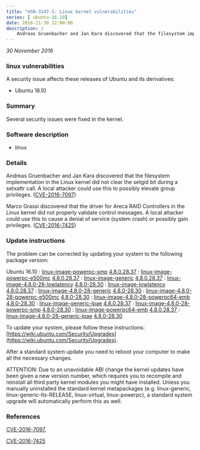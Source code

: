```yaml
---
title: "USN-3147-1: Linux kernel vulnerabilities"
series: [ ubuntu-16.10]
date: 2016-11-30 12:00:00
description: |
    Andreas Gruenbacher and Jan Kara discovered that the filesystem implementation in the Linux kernel did not clear the setgid bit during a setxattr call. A local attacker could use this to possibly elevate group privileges. ([CVE-2016-7097](http://people.ubuntu.com/~ubuntu-security/cve/CVE-2016-7097))
--- 
```

 
 

*30 November 2016*

### linux vulnerabilities

A security issue affects these releases of Ubuntu and its derivatives:

* Ubuntu 16.10

### Summary

Several security issues were fixed in the kernel. 

### Software description

* linux 

### Details

Andreas Gruenbacher and Jan Kara discovered that the filesystem implementation in the Linux kernel did not clear the setgid bit during a setxattr call. A local attacker could use this to possibly elevate group privileges. ([CVE-2016-7097](http://people.ubuntu.com/~ubuntu-security/cve/CVE-2016-7097))

Marco Grassi discovered that the driver for Areca RAID Controllers in the Linux kernel did not properly validate control messages. A local attacker could use this to cause a denial of service (system crash) or possibly gain privileges. ([CVE-2016-7425](http://people.ubuntu.com/~ubuntu-security/cve/CVE-2016-7425)) 

### Update instructions

The problem can be corrected by updating your system to the following package version:

Ubuntu 16.10
 : [linux-image-powerpc-smp](https://launchpad.net/ubuntu/+source/linux) <span> [4.8.0.28.37](https://launchpad.net/ubuntu/+source/linux/4.8.0-28.30) </span> 
 : [linux-image-powerpc-e500mc](https://launchpad.net/ubuntu/+source/linux) <span> [4.8.0.28.37](https://launchpad.net/ubuntu/+source/linux/4.8.0-28.30) </span> 
 : [linux-image-generic](https://launchpad.net/ubuntu/+source/linux) <span> [4.8.0.28.37](https://launchpad.net/ubuntu/+source/linux/4.8.0-28.30) </span> 
 : [linux-image-4.8.0-28-lowlatency](https://launchpad.net/ubuntu/+source/linux) <span> [4.8.0-28.30](https://launchpad.net/ubuntu/+source/linux/4.8.0-28.30) </span> 
 : [linux-image-lowlatency](https://launchpad.net/ubuntu/+source/linux) <span> [4.8.0.28.37](https://launchpad.net/ubuntu/+source/linux/4.8.0-28.30) </span> 
 : [linux-image-4.8.0-28-generic](https://launchpad.net/ubuntu/+source/linux) <span> [4.8.0-28.30](https://launchpad.net/ubuntu/+source/linux/4.8.0-28.30) </span> 
 : [linux-image-4.8.0-28-powerpc-e500mc](https://launchpad.net/ubuntu/+source/linux) <span> [4.8.0-28.30](https://launchpad.net/ubuntu/+source/linux/4.8.0-28.30) </span> 
 : [linux-image-4.8.0-28-powerpc64-emb](https://launchpad.net/ubuntu/+source/linux) <span> [4.8.0-28.30](https://launchpad.net/ubuntu/+source/linux/4.8.0-28.30) </span> 
 : [linux-image-generic-lpae](https://launchpad.net/ubuntu/+source/linux) <span> [4.8.0.28.37](https://launchpad.net/ubuntu/+source/linux/4.8.0-28.30) </span> 
 : [linux-image-4.8.0-28-powerpc-smp](https://launchpad.net/ubuntu/+source/linux) <span> [4.8.0-28.30](https://launchpad.net/ubuntu/+source/linux/4.8.0-28.30) </span> 
 : [linux-image-powerpc64-emb](https://launchpad.net/ubuntu/+source/linux) <span> [4.8.0.28.37](https://launchpad.net/ubuntu/+source/linux/4.8.0-28.30) </span> 
 : [linux-image-4.8.0-28-generic-lpae](https://launchpad.net/ubuntu/+source/linux) <span> [4.8.0-28.30](https://launchpad.net/ubuntu/+source/linux/4.8.0-28.30) </span> 

To update your system, please follow these instructions: [https://wiki.ubuntu.com/Security/Upgrades](https://wiki.ubuntu.com/Security/Upgrades).

After a standard system update you need to reboot your computer to make all the necessary changes.

ATTENTION: Due to an unavoidable ABI change the kernel updates have been given a new version number, which requires you to recompile and reinstall all third party kernel modules you might have installed. Unless you manually uninstalled the standard kernel metapackages (e.g. linux-generic, linux-generic-lts-RELEASE, linux-virtual, linux-powerpc), a standard system upgrade will automatically perform this as well. 

### References

 
 [CVE-2016-7097](http://people.ubuntu.com/~ubuntu-security/cve/CVE-2016-7097), 

 [CVE-2016-7425](http://people.ubuntu.com/~ubuntu-security/cve/CVE-2016-7425)
 

